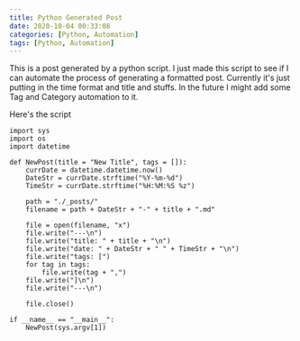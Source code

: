 ```yaml
---
title: Python Generated Post
date: 2020-10-04 00:33:08 
categories: [Python, Automation]
tags: [Python, Automation]
---
```


This is a post generated by a python script.
I just made this script to see if I can automate the process of generating a formatted post. Currently it's just putting in the time format and title and stuffs. In the future I might add some Tag and Category automation to it.  

Here's the script
```
import sys
import os
import datetime

def NewPost(title = "New Title", tags = []):
    currDate = datetime.datetime.now()
    DateStr = currDate.strftime("%Y-%m-%d")
    TimeStr = currDate.strftime("%H:%M:%S %z")

    path = "./_posts/"
    filename = path + DateStr + "-" + title + ".md"

    file = open(filename, "x")
    file.write("---\n")
    file.write("title: " + title + "\n")
    file.write("date: " + DateStr + " " + TimeStr + "\n")
    file.write("tags: [")
    for tag in tags:
        file.write(tag + ",")
    file.write("]\n")
    file.write("---\n")

    file.close()

if __name__ == "__main__":
    NewPost(sys.argv[1])
```
